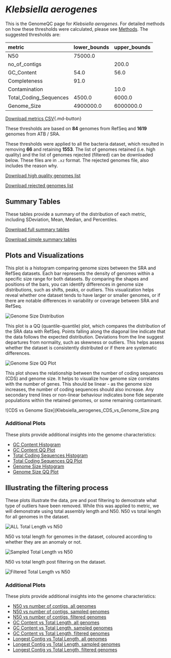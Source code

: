 # *Klebsiella aerogenes*

This is the GenomeQC page for *Klebsiella aerogenes*. For detailed methods on how these thresholds were calculated, please see [Methods](../../methods.md).
The suggested thresholds are: 

| metric                 | lower_bounds   | upper_bounds   |
|:-----------------------|:---------------|:---------------|
| N50                    | 75000.0        |                |
| no_of_contigs          |                | 200.0          |
| GC_Content             | 54.0           | 56.0           |
| Completeness           | 91.0           |                |
| Contamination          |                | 10.0           |
| Total_Coding_Sequences | 4500.0         | 6000.0         |
| Genome_Size            | 4900000.0      | 6000000.0      |

[Download metrics CSV](Klebsiella_aerogenes_metrics.csv){.md-button}


These thresholds are based on **84** genomes from RefSeq and **1619** genomes from ATB / SRA.

These thresholds were applied to all the bacteria dataset, which resulted in removing **66** and retaining **1553**.
The list of genomes retained (i.e. high quality) and the list of genomes rejected (filtered) can be downloaded below. These files are in `.xz` format. The rejected genomes file, also includes the reason why.

[Download high quality genomes list](Klebsiella_aerogenes_high_quality_genomes.csv.xz)


[Download rejected genomes list](Klebsiella_aerogenes_filtered_out_genomes.csv.xz)



## Summary Tables
These tables provide a summary of the distribution of each metric, including SDeviation, Mean, Median, and Percentiles.

[Download full summary tables](summary.csv)

[Download simple summary tables](selected_summary.csv)

## Plots and Visualizations

This plot is a histogram comparing genome sizes between the SRA and RefSeq datasets. Each bar represents the density of genomes within a specific size range for both datasets. By comparing the shapes and positions of the bars, you can identify differences in genome size distributions, such as shifts, peaks, or outliers. This visualization helps reveal whether one dataset tends to have larger or smaller genomes, or if there are notable differences in variability or coverage between SRA and RefSeq.

![Genome Size Distribution](Genome_Size_refseq_histogram_kde.png)

This plot is a QQ (quantile-quantile) plot, which compares the distribution of the SRA data with RefSeq. Points falling along the diagonal line indicate that the data follows the expected distribution. Deviations from the line suggest departures from normality, such as skewness or outliers. This helps assess whether the dataset is consistently distributed or if there are systematic differences.

![Genome Size QQ Plot](Genome_Size_refseq_qqplot.png)

This plot shows the relationship between the number of coding sequences (CDS) and genome size. It helps to visualize how genome size correlates with the number of genes. This should be linear - as the genome size increases, the number of coding sequences should also increase. Any secondary trend lines or non-linear behaviour indicates bone fide seperate populations within the retained genomes, or some remaining contaminant. 

![CDS vs Genome Size](Klebsiella_aerogenes_CDS_vs_Genome_Size.png

### Additional Plots

These plots provide additional insights into the genome characteristics:

- [GC Content Histogram](GC_Content_refseq_histogram_kde.png)
- [GC Content QQ Plot](GC_Content_refseq_qqplot.png)
- [Total Coding Sequences Histogram](Total_Coding_Sequences_refseq_histogram_kde.png)
- [Total Coding Sequences QQ Plot](Total_Coding_Sequences_refseq_qqplot.png)
- [Genome Size Histogram](Genome_Size_refseq_histogram_kde.png)
- [Genome Size QQ Plot](Genome_Size_refseq_qqplot.png)
## Illustrating the filtering process
These plots illustrate the data, pre and post filtering to demostrate what type of outliers have been removed. While this was applied to metric, we will demonstrate using total assembly length and N50.
N50 vs total length for all genomes in the dataset.

![ALL Total Length vs N50](Klebsiella_aerogenes_all_total_length_N50.png)

N50 vs total length for genomes in the dataset, coloured according to whether they are an anomaly or not.

![Sampled Total Length vs N50](Klebsiella_aerogenes_sample_total_length_N50.png)

N50 vs total length post filtering on the dataset.

![Filtered Total Length vs N50](Klebsiella_aerogenes_filt_total_length_N50.png)

### Additional Plots

These plots provide additional insights into the genome characteristics:

- [N50 vs number of contigs, all genomes](Klebsiella_aerogenes_all_N50_number.png)
- [N50 vs number of contigs, sampled genomes](Klebsiella_aerogenes_sample_N50_number.png)
- [N50 vs number of contigs, filtered genomes](Klebsiella_aerogenes_filt_N50_number.png)
- [GC Content vs Total Length, all genomes](Klebsiella_aerogenes_all_total_length_GC_Content.png)
- [GC Content vs Total Length, sampled genomes](Klebsiella_aerogenes_sample_total_length_GC_Content.png)
- [GC Content vs Total Length, filtered genomes](Klebsiella_aerogenes_filt_total_length_GC_Content.png)
- [Longest Contig vs Total Length, all genomes](Klebsiella_aerogenes_all_total_length_longest.png)
- [Longest Contig vs Total Length, sampled genomes](Klebsiella_aerogenes_sample_total_length_longest.png)
- [Longest Contig vs Total Length, filtered genomes](Klebsiella_aerogenes_filt_total_length_longest.png)
